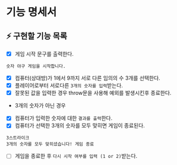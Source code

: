 # 기능 명세서

## ⚡ 구현할 기능 목록
- [x]  게임 시작 문구를 출력한다.
  ```
  숫자 야구 게임을 시작합니다.
  ```
- [x]  컴퓨터(상대방)가 1에서 9까지 서로 다른 임의의 수 3개를 선택한다.
- [x]  플레이어로부터 서로다른 `3개의 숫자를 입력`받는다.
- [x]  잘못된 값을 입력한 경우 throw문을 사용해 예외를 발생시킨후 종료한다.
  - 3개의 숫자가 아닌 경우
- [x]  컴퓨터가 입력한 숫자에 대한 `결과를 출력`한다.
- [x]  컴퓨터가 선택한 3개의 숫자를 모두 맞히면 게임이 종료된다.
  ```
  3스트라이크
  3개의 숫자를 모두 맞히셨습니다! 게임 종료
  ```
- [ ]  게임을 종료한 후 `다시 시작 여부를 입력 (1 or 2)`받는다.